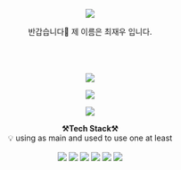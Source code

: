 
<p align="center" dir="auto">
<img src="https://capsule-render.vercel.app/api?type=soft&color=auto&height=300&section=header&text=Very%20Welcome!&fontSize=90" />
    
</p>


<!-- 🔭 
🌱
👯 
🤔
📫 
😄 
⚡ -->
<p align="center" dir="auto">
반갑습니다👋
<td align="center"> 제 이름은 최재우 입니다. </td><br>
<td align="center"> </td><br>
<br>
<br>
</p>    
    
<p align="center" dir="auto">
   <a href="https://velog.io/@choizaewoo">
   <img src="https://img.shields.io/badge/Tech%20Blog-11B48A?style=flat-square&logo=Vimeo&logoColor=white&link=https://velog.io/@choizaewoo"/></a> 
 </p>


<p align="center" dir="auto">
    <a href="https://choizaewoo.github.io/">
    <img src="https://img.shields.io/badge/github-181717?style=for-the-badge&logo=github&logoColor=white&link=https://choizaewoo.github.io/"/>

</a>
 </p>

<p align="center" dir="auto">
      <a href="mailto:1994cjw@gmail.com">
      <img src="https://img.shields.io/badge/Gmail-d14836?style=flat-square&logo=Gmail&logoColor=white&link=1994cjw@gmail.com"/>
    </a>
</p>


<p align="center" dir="auto">
    <strong><g-emoji class="g-emoji" alias="hammer_and_pick" fallback-src="https://github.githubassets.com/images/icons/emoji/unicode/2692.png">⚒️</g-emoji>Tech Stack<g-emoji class="g-emoji" alias="hammer_and_pick" fallback-src="https://github.githubassets.com/images/icons/emoji/unicode/2692.png">⚒️</g-emoji></strong><br>
    <g-emoji class="g-emoji" alias="bulb" fallback-src="https://github.githubassets.com/images/icons/emoji/unicode/1f4a1.png">💡</g-emoji> using as main and used to use one at least
</p>

<p align="center" dir="auto">
<span>
<img src="https://img.shields.io/badge/java-007396?style=for-the-badge&logo=java&logoColor=white"  align="center"> 
<img src="https://img.shields.io/badge/python-3776AB?style=for-the-badge&logo=python&logoColor=white"  align="center">
<img src="https://img.shields.io/badge/html5-E34F26?style=for-the-badge&logo=html5&logoColor=white"  align="center">
<img src="https://img.shields.io/badge/javascript-F7DF1E?style=for-the-badge&logo=javascript&logoColor=black"  align="center">
<img src="https://img.shields.io/badge/mysql-4479A1?style=for-the-badge&logo=mysql&logoColor=white"  align="center">
<img src="https://img.shields.io/badge/linux-FCC624?style=for-the-badge&logo=linux&logoColor=black"  align="center">
</span>
</p>
